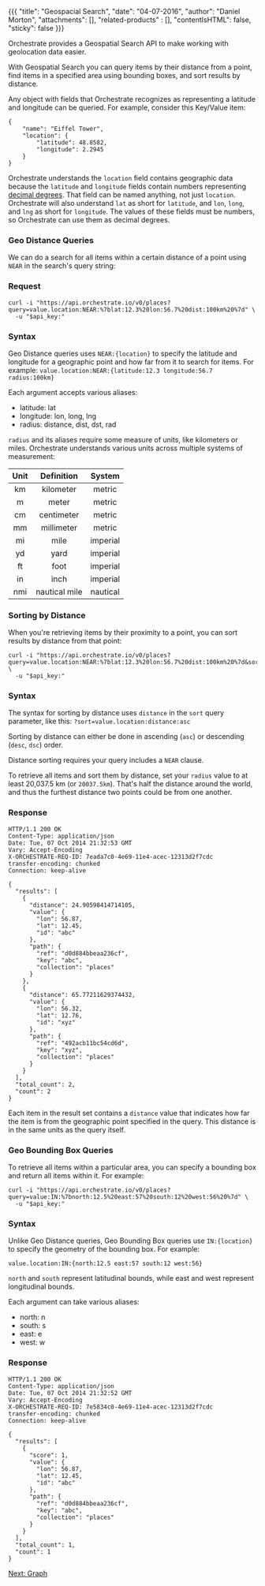 {{{
  "title": "Geospacial Search",
  "date": "04-07-2016",
  "author": "Daniel Morton",
  "attachments": [],
  "related-products" : [],
  "contentIsHTML": false,
  "sticky": false
}}}

Orchestrate provides a Geospatial Search API to make working with geolocation data easier.

With Geospatial Search you can query items by their distance from a point, find items in a specified area using bounding boxes, and sort results by distance.

Any object with fields that Orchestrate recognizes as representing a latitude and longitude can be queried. For example, consider this Key/Value item:
```
{
    "name": "Eiffel Tower",
    "location": {
        "latitude": 48.8582,
        "longitude": 2.2945
    }
}
```

Orchestrate understands the `location` field contains geographic data because the `latitude` and `longitude` fields contain numbers representing [decimal degrees](https://en.wikipedia.org/wiki/Decimal_degrees). That field can be named anything, not just `location`. Orchestrate will also understand `lat` as short for `latitude`, and `lon`, `long`, and `lng` as short for `longitude`. The values of these fields must be numbers, so Orchestrate can use them as decimal degrees.

### Geo Distance Queries
We can do a search for all items within a certain distance of a point using `NEAR` in the search's query string:

### Request
```
curl -i "https://api.orchestrate.io/v0/places?query=value.location:NEAR:%7blat:12.3%20lon:56.7%20dist:100km%20%7d" \
  -u "$api_key:"
```

### Syntax
Geo Distance queries uses `NEAR:{location}` to specify the latitude and longitude for a geographic point and how far from it to search for items. For example:
`value.location:NEAR:{latitude:12.3 longitude:56.7 radius:100km}`

Each argument accepts various aliases:

* latitude: lat
* longitude: lon, long, lng
* radius: distance, dist, dst, rad

`radius` and its aliases require some measure of units, like kilometers or miles. Orchestrate understands various units across multiple systems of measurement:

|**Unit**|**Definition**|**System**|
|:------:|:------------:|:--------:|
|   km   |   kilometer  |  metric  |
|    m   |     meter    |  metric  |
|   cm   |  centimeter  |  metric  |
|   mm   |  millimeter  |  metric  |
|   mi   |     mile     | imperial |
|   yd   |     yard     | imperial |
|   ft   |     foot     | imperial |
|   in   |     inch     | imperial |
|  nmi   | nautical mile| nautical |

### Sorting by Distance
When you're retrieving items by their proximity to a point, you can sort results by distance from that point:
```
curl -i "https://api.orchestrate.io/v0/places?query=value.location:NEAR:%7blat:12.3%20lon:56.7%20dist:100km%20%7d&sort=value.location:distance:asc" \
  -u "$api_key:"
```

### Syntax
The syntax for sorting by distance uses `distance` in the `sort` query parameter, like this:
`?sort=value.location:distance:asc`

Sorting by distance can either be done in ascending (`asc`) or descending (`desc`, `dsc`) order.

Distance sorting requires your query includes a `NEAR` clause.

To retrieve all items and sort them by distance, set your `radius` value to at least 20,037.5 km (or `20037.5km`). That's half the distance around the world, and thus the furthest distance two points could be from one another.

### Response
```
HTTP/1.1 200 OK
Content-Type: application/json
Date: Tue, 07 Oct 2014 21:32:53 GMT
Vary: Accept-Encoding
X-ORCHESTRATE-REQ-ID: 7eada7c0-4e69-11e4-acec-12313d2f7cdc
transfer-encoding: chunked
Connection: keep-alive
```

```
{
  "results": [
    {
      "distance": 24.90598414714105,
      "value": {
        "lon": 56.87,
        "lat": 12.45,
        "id": "abc"
      },
      "path": {
        "ref": "d0d884bbeaa236cf",
        "key": "abc",
        "collection": "places"
      }
    },
    {
      "distance": 65.77211629374432,
      "value": {
        "lon": 56.32,
        "lat": 12.76,
        "id": "xyz"
      },
      "path": {
        "ref": "492acb11bc54cd6d",
        "key": "xyz",
        "collection": "places"
      }
    }
  ],
  "total_count": 2,
  "count": 2
}
```

Each item in the result set contains a `distance` value that indicates how far the item is from the geographic point specified in the query. This distance is in the same units as the query itself.

### Geo Bounding Box Queries
To retrieve all items within a particular area, you can specify a bounding box and return all items within it. For example:
```
curl -i "https://api.orchestrate.io/v0/places?query=value:IN:%7bnorth:12.5%20east:57%20south:12%20west:56%20%7d" \
  -u "$api_key:"
```

### Syntax
Unlike Geo Distance queries, Geo Bounding Box queries use `IN:{location}` to specify the geometry of the bounding box. For example:

`value.location:IN:{north:12.5 east:57 south:12 west:56}`

`north` and `south` represent latitudinal bounds, while east and west represent longitudinal bounds.

Each argument can take various aliases:

* north: n
* south: s
* east: e
* west: w

### Response
```
HTTP/1.1 200 OK
Content-Type: application/json
Date: Tue, 07 Oct 2014 21:32:52 GMT
Vary: Accept-Encoding
X-ORCHESTRATE-REQ-ID: 7e5834c0-4e69-11e4-acec-12313d2f7cdc
transfer-encoding: chunked
Connection: keep-alive
```

```
{
  "results": [
    {
      "score": 1,
      "value": {
        "lon": 56.87,
        "lat": 12.45,
        "id": "abc"
      },
      "path": {
        "ref": "d0d884bbeaa236cf",
        "key": "abc",
        "collection": "places"
      }
    }
  ],
  "total_count": 1,
  "count": 1
}
```

[Next: Graph](https://www.ctl.io/knowledge-base/orchestrate/graph/)

